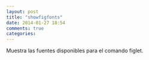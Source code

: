 ```yaml
---
layout: post
title: "showfigfonts"
date: 2014-01-27 18:54
comments: true
categories: 
---
```

Muestra las fuentes disponibles para el comando figlet.

